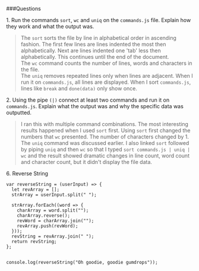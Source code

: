 ###Questions

1\. Run the commands `sort`, `wc` and `uniq` on the `commands.js` file. Explain how they work and what the output was.
>The `sort` sorts the file by line in alphabetical order in ascending fashion. The first few lines are lines indented the most then alphabetically. Next are lines indented one 'tab' less then alphabetically. This continues until the end of the document.<br>
>The `wc` command counts the number of lines, words and characters in the file. <br>
>The `uniq` removes repeated lines only when lines are adjacent. When I run it on `commands.js`, all lines are displayed. When I sort `commands.js`, lines like `break` and `done(data)` only show once.

2\. Using the pipe `(|)` connect at least two commands and run it on `commands.js`. Explain what the output was and why the specific data was outputted.
>I ran this with multiple command combinations. The most interesting results happened when I used `sort` first. Using `sort` first changed the numbers that `wc` presented. The number of characters changed by 1. The `uniq` command was discussed earlier. I also linked `sort` followed by piping `uniq` and then `wc` so that I typed `sort commands.js | uniq | wc` and the result showed dramatic changes in line count, word count and character count, but it didn't display the file data.

6\. Reverse String

```
var reverseString = (userInput) => {
  let revArray = [];
  strArray = userInput.split(" ");

  strArray.forEach((word => {
    charArray = word.split("");
    charArray.reverse();
    revWord = charArray.join("");
    revArray.push(revWord);
  }));
  revString = revArray.join(" ");
  return revString;
};


console.log(reverseString("Oh goodie, goodie gumdrops"));
```